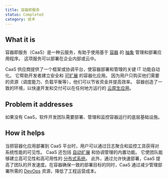 ```yaml
---
title: 容器即服务
status: Completed
category: 技术
---
```


## What it is

容器即服务（CaaS）是一种云服务，有助于使用基于 [容器](/container/) 的 [抽象](/abstraction/) 管理和部署应用程序。
这项服务可以部署在企业内部或云中。

CaaS 供应商提供了一个框架或协调平台，使容器部署和管理的关键 IT 功能自动化。
它帮助开发者建立安全和 [可扩展](/scalibility/) 的容器化应用。
因为用户只购买他们需要的资源（调度能力、负载平衡等），他们可以节省资金并提高效率。
容器创造了一致的环境，以快速开发和交付可以在任何地方运行的 [云原生应用](/cloud_native_apps/)。

## Problem it addresses

如果没有 CaaS，软件开发团队需要部署、管理和监控容器运行的底层基础设施。

## How it helps

当把容器化应用部署到 CaaS 平台时，用户可以通过日志聚合和监控工具获得对系统性能的可见性。
CaaS 还包括 [自动扩展](/auto_scaling/) 和协调管理的内置功能。
它使团队能够建立高可见性和高可用性的 [分布式系统](/distributed_systems/)。
此外，通过允许快速部署，CaaS 提高了团队的开发速度。在容器确保一致的部署目标的同时，CaaS 通过减少管理部署所需的 [DevOps](/devops/) 资源，降低了工程运营成本。
